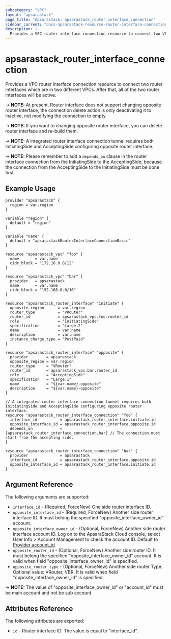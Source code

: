 ```yaml
---
subcategory: "VPC"
layout: "apsarastack"
page_title: "Apsarastack: apsarastack_router_interface_connection"
sidebar_current: "docs-apsarastack-resource-router-interface-connection"
description: |-
  Provides a VPC router interface connection resource to connect two VPCs.
---
```


# apsarastack\_router\_interface\_connection

Provides a VPC router interface connection resource to connect two router interfaces which are in two different VPCs.
After that, all of the two router interfaces will be active.

-> **NOTE:** At present, Router interface does not support changing opposite router interface, the connection delete action is only deactivating it to inactive, not modifying the connection to empty.

-> **NOTE:** If you want to changing opposite router interface, you can delete router interface and re-build them.

-> **NOTE:** A integrated router interface connection tunnel requires both InitiatingSide and AcceptingSide configuring opposite router interface.

-> **NOTE:** Please remember to add a `depends_on` clause in the router interface connection from the InitiatingSide to the AcceptingSide, because the connection from the AcceptingSide to the InitiatingSide must be done first.

## Example Usage

```
provider "apsarastack" {
  region = var.region
}

variable "region" {
  default = "region"
}

variable "name" {
  default = "apsarastackRouterInterfaceConnectionBasic"
}

resource "apsarastack_vpc" "foo" {
  name       = var.name
  cidr_block = "172.16.0.0/12"
}

resource "apsarastack_vpc" "bar" {
  provider   = apsarastack
  name       = var.name
  cidr_block = "192.168.0.0/16"
}

resource "apsarastack_router_interface" "initiate" {
  opposite_region      = var.region
  router_type          = "VRouter"
  router_id            = apsarastack_vpc.foo.router_id
  role                 = "InitiatingSide"
  specification        = "Large.2"
  name                 = var.name
  description          = var.name
  instance_charge_type = "PostPaid"
}

resource "apsarastack_router_interface" "opposite" {
  provider        = apsarastack
  opposite_region = var.region
  router_type     = "VRouter"
  router_id       = apsarastack_vpc.bar.router_id
  role            = "AcceptingSide"
  specification   = "Large.1"
  name            = "${var.name}-opposite"
  description     = "${var.name}-opposite"
}

// A integrated router interface connection tunnel requires both InitiatingSide and AcceptingSide configuring opposite router interface.
resource "apsarastack_router_interface_connection" "foo" {
  interface_id          = apsarastack_router_interface.initiate.id
  opposite_interface_id = apsarastack_router_interface.opposite.id
  depends_on            = [apsarastack_router_interface_connection.bar] // The connection must start from the accepting side.
}

resource "apsarastack_router_interface_connection" "bar" {
  provider              = apsarastack
  interface_id          = apsarastack_router_interface.opposite.id
  opposite_interface_id = apsarastack_router_interface.initiate.id
}
```
## Argument Reference

The following arguments are supported:

* `interface_id` - (Required, ForceNew) One side router interface ID.
* `opposite_interface_id` - (Required, ForceNew) Another side router interface ID. It must belong the specified "opposite_interface_owner_id" account.
* `opposite_interface_owner_id` - (Optional, ForceNew) Another side router interface account ID. Log on to the ApsaraStack Cloud console, select User Info > Account Management to check the account ID. Default to [Provider account_id](https://www.terraform.io/docs/providers/alicloud/index.html#account_id).
* `opposite_router_id` - (Optional, ForceNew) Another side router ID. It must belong the specified "opposite_interface_owner_id" account. It is valid when field "opposite_interface_owner_id" is specified.
* `opposite_router_type` - (Optional, ForceNew) Another side router Type. Optional value: VRouter, VBR. It is valid when field "opposite_interface_owner_id" is specified.

-> **NOTE:** The value of "opposite_interface_owner_id" or "account_id" must be main account and not be sub account.

## Attributes Reference

The following attributes are exported:

* `id` - Router interface ID. The value is equal to "interface_id".

